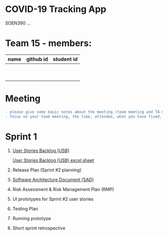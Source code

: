 # COVID-19 Tracking App
SOEN390 ... 

# Team 15 - members:
|name                     |github id    |student id
|---                      |---          |---     
|              |  |
|                |       |
|          |   |
|            | |
|             |  |
|         |   |
| |  |
|                |       |
|              |       |

# Meeting
```diff
- please give some basic notes about the meeting (team meeting and TA meeting) --- by TA
- focus on your team meeting, the time, attendee, what you have fixed, your plan .... 
```


# Sprint 1 
1. [User Stories Backlog (USB)](https://docs.google.com/document/d/1gx_p1udjsAtIQG-c_sffNRaJYJguviCr1RBix7DzI5Q/edit)

   [User Stories Backlog (USB) excel sheet](https://docs.google.com/spreadsheets/d/12L9rgUXGn508rjnKgYhErNIvxcseMZd9BCg0DDjf3aw/edit#gid=0)
2. Release Plan (Sprint #2 planning)
3. [Software Architecture Document (SAD)](https://docs.google.com/document/d/1Vlq3SBM1zPuQGnx3fvnyioKAPnvmFM9waBz5x_Iiyuo/edit)
4. Risk Assessment & Risk Management Plan (RMP)
5. UI prototypes for Sprint #2 user stories
6. Testing Plan
7. Running prototype
8. Short sprint retrospective
